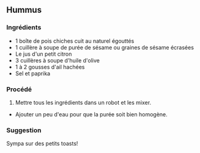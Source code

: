 ## Hummus

### Ingrédients

* 1 boîte de pois chiches cuit au naturel égouttés
* 1 cuillère à soupe de purée de sésame ou graines de sésame écrasées
* Le jus d'un petit citron
* 3 cuillères à soupe d'huile d'olive
* 1 à 2 gousses d'ail hachées
* Sel et paprika

### Procédé

1. Mettre tous les ingrédients dans un robot et les mixer.
- Ajouter un peu d'eau pour que la purée soit bien homogène.

### Suggestion

Sympa sur des petits toasts!
